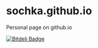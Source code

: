 sochka.github.io
================

Personal page on github.io


[![Bitdeli Badge](https://d2weczhvl823v0.cloudfront.net/sochka/sochka.github.io/trend.png)](https://bitdeli.com/free "Bitdeli Badge")

